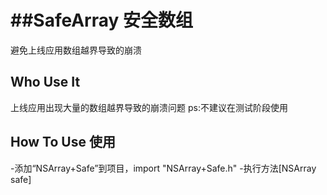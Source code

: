 ##SafeArray 安全数组
=========

避免上线应用数组越界导致的崩溃

Who Use It
----------
上线应用出现大量的数组越界导致的崩溃问题
ps:不建议在测试阶段使用

How To Use 使用 
----------
-添加“NSArray+Safe”到项目，import "NSArray+Safe.h"
-执行方法[NSArray safe]

